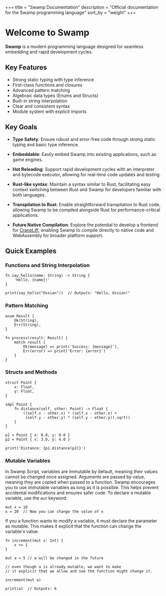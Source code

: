 +++
title = "Swamp Documentation"
description = "Official documentation for the Swamp programming language"
sort_by = "weight"
+++

# Welcome to Swamp

**Swamp** is a modern programming language designed for seamless embedding and rapid development cycles.

## Key Features

- Strong static typing with type inference
- First-class functions and closures
- Advanced pattern matching
- Algebraic data types (Enums and Structs)
- Built-in string interpolation
- Clear and consistent syntax
- Module system with explicit imports

## Key Goals

- **Type Safety**: Ensure robust and error-free code through strong static typing and basic type inference.

- **Embeddable**: Easily embed Swamp into existing applications, such as game engines.

- **Hot Reloading**: Support rapid development cycles with an interpreter and bytecode executor, allowing for real-time code updates and testing.

- **Rust-like syntax**: Maintain a syntax similar to Rust, facilitating easy context switching between Rust and Swamp for developers familiar with both languages.

- **Transpilation to Rust**: Enable straightforward transpilation to Rust code, allowing Swamp to be compiled alongside Rust for performance-critical applications.

- **Future Native Compilation**: Explore the potential to develop a frontend for [CraneLift](https://cranelift.dev), enabling Swamp to compile directly to native code and WebAssembly for broader platform support.

## Quick Examples

### Functions and String Interpolation

```swamp
fn say_hello(name: String) -> String {
    'Hello, {name}!'
}

print(say_hello("Ossian"))  // Outputs: "Hello, Ossian!"
```

### Pattern Matching

```swamp
enum Result {
    Ok(String),
    Err(String),
}

fn process(result: Result) {
    match result {
        Ok(message) => print('Success: {message}'),
        Err(error) => print('Error: {error}')
    }
}
```

### Structs and Methods

```swamp
struct Point {
    x: Float,
    y: Float,
}

impl Point {
    fn distance(self, other: Point) -> Float {
        ((self.x - other.x) * (self.x - other.x) + 
         (self.y - other.y) * (self.y - other.y)).sqrt()
    }
}

p1 = Point { x: 0.0, y: 0.0 }
p2 = Point { x: 3.0, y: 4.0 }

print('Distance: {p1.distance(p2)}')
```

### Mutable Variables

In Swamp Script, variables are immutable by default, meaning their values cannot be changed once assigned. Arguments are passed by value, meaning they are copied when passed to a function. Swamp encourages you to use immutable variables as long as it is possible.
This helps prevent accidental modifications and ensures safer code. To declare a mutable variable, use the `mut` keyword:

```swamp
mut x = 10
x = 20  // Now you can change the value of x
```

If you a function wants to modify a variable, it must declare the parameter as mutable. This makes it explicit that the function can change the variable's value:

```swamp
fn increment(mut x: Int) {
    x += 1
}
```

```swamp
mut a = 5 // a will be changed in the future

// even though a is already mutable, we want to make 
// it explicit that we allow and see the function might change it.

increment(mut a) 

print(a)  // Outputs: 6
```

